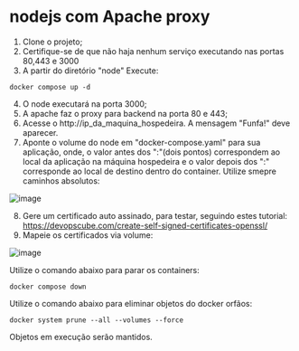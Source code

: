 # nodejs com Apache proxy

1. Clone o projeto;
2. Certifique-se de que não haja nenhum serviço executando nas portas 80,443 e 3000
3. A partir do diretório "node" Execute:
```
docker compose up -d
```
4. O node executará na porta 3000;
5. A apache faz o proxy para backend na porta 80 e 443;
6. Acesse o http://ip_da_maquina_hospedeira. A mensagem "Funfa!" deve aparecer.
7. Aponte o volume do node em "docker-compose.yaml" para sua aplicação, onde, o valor antes dos ":"(dois pontos) correspondem ao local da aplicação na máquina hospedeira e o valor depois dos ":" corresponde ao local de destino dentro do container. Utilize smepre caminhos absolutos:

![image](https://github.com/mantenedor/dockernoobs/assets/5191875/39d26f4c-4c16-48f1-bce0-be62912a0bec)

8. Gere um certificado auto assinado, para testar, seguindo estes tutorial: https://devopscube.com/create-self-signed-certificates-openssl/
9. Mapeie os certificados via volume:

![image](https://github.com/mantenedor/dockernoobs/assets/5191875/2a3ffe85-c4a6-4d60-9415-bc0a9bf46da5)

Utilize o comando abaixo para parar os containers:
```
docker compose down
```
Utilize o comando abaixo para eliminar objetos do docker orfãos:
```
docker system prune --all --volumes --force
```
Objetos em execução serão mantidos.
